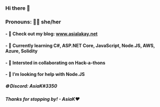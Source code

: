 ### Hi there 👋
### Pronouns: 💃🏽 she/her

#### - 🔭 Check out my blog: www.asialakay.net
#### - 🌱 Currently learning C#, ASP.NET Core, JavaScript, Node.JS, AWS, Azure, Solidity
#### - 👯 Intersted in collaborating on Hack-a-thons
#### - 🤔 I’m looking for help with Node.JS
##### 🌐 Discord: AsiaK#3350
##### Thanks for stopping by! - AsiaK❤️ 

<!--
**asiakay/asiakay** is a ✨ _special_ ✨ repository because its `README.md` (this file) appears on your GitHub profile.

Here are some ideas to get you started:

- 🔭 I’m currently working on www.asialakay.net
- 🌱 I’m currently learning ...
- 👯 I’m looking to collaborate on ...
- 🤔 I’m looking for help with ...
- 💬 Ask me about ...
- 📫 How to reach me: ...
- 😄 Pronouns: ...
- ⚡ Fun fact: ...
-->
